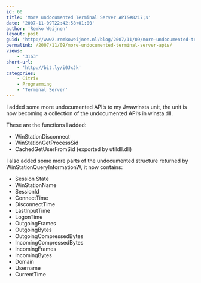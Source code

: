 ```yaml
---
id: 60
title: 'More undocumented Terminal Server API&#8217;s'
date: '2007-11-09T22:42:58+01:00'
author: 'Remko Weijnen'
layout: post
guid: 'http://www2.remkoweijnen.nl/blog/2007/11/09/more-undocumented-terminal-server-apis/'
permalink: /2007/11/09/more-undocumented-terminal-server-apis/
views:
    - '3163'
short-url:
    - 'http://bit.ly/i0JxJk'
categories:
    - Citrix
    - Programming
    - 'Terminal Server'
---
```


I added some more undocumented API’s to my Jwawinsta unit, the unit is now becoming a collection of the undocumented API’s in winsta.dll.

These are the functions I added:

- WinStationDisconnect
- WinStationGetProcessSid
- CachedGetUserFromSid (exported by utildll.dll)

I also added some more parts of the undocumented structure returned by WinStationQueryInformationW, it now contains:

- Session State
- WinStationName
- SessionId
- ConnectTime
- DisconnectTime
- LastInputTime
- LogonTime
- OutgoingFrames
- OutgoingBytes
- OutgoingCompressedBytes
- IncomingCompressedBytes
- IncomingFrames
- IncomingBytes
- Domain
- Username
- CurrentTime